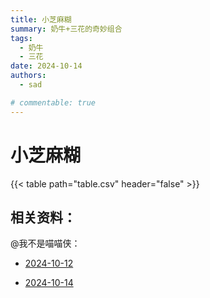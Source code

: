 ```yaml
---
title: 小芝麻糊
summary: 奶牛+三花的奇妙组合
tags:
  - 奶牛
  - 三花
date: 2024-10-14
authors:
  - sad

# commentable: true
---
```


# 小芝麻糊

{{< table path="table.csv" header="false" >}}

## 相关资料：

@我不是喵喵侠：

- [2024-10-12](https://v.douyin.com/iBvUVAse/)

- [2024-10-14](https://v.douyin.com/iBvyFjmb/)
